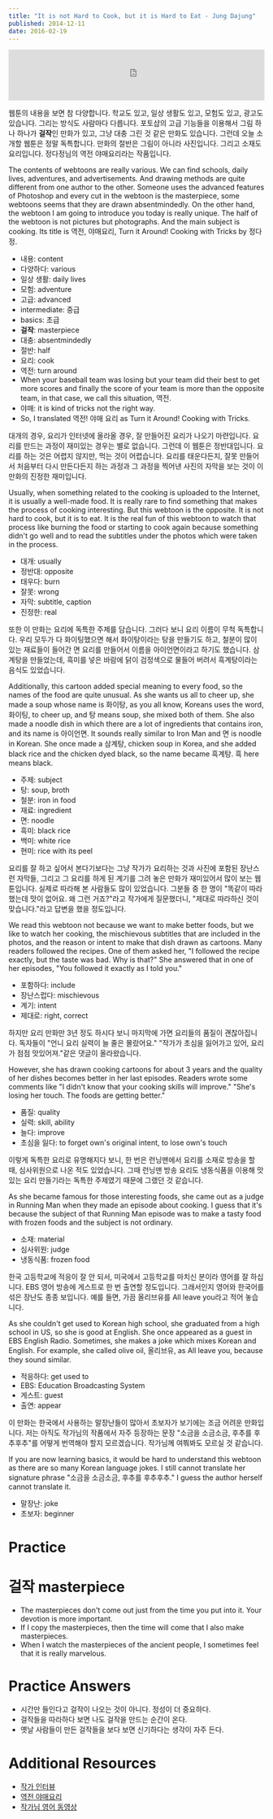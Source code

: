 ```yaml
---
title: "It is not Hard to Cook, but it is Hard to Eat - Jung Dajung"
published: 2014-12-11
date: 2016-02-19
---
```

<iframe id="audio_iframe" src="https://www.podbean.com/media/player/audio/postId/5406177/url/http%253A%252F%252Fwiseinit.podbean.com%252Fe%252Fit-is-not-hard-to-cook-but-it-is-hard-to-eat-jung-dajung%252F/initByJs/1/auto/1?skin=5" width="100%" height="100" frameborder="0" scrolling="no"></iframe>

웹툰의 내용을 보면 참 다양합니다. 학교도 있고, 일상 생활도 있고, 모험도 있고, 광고도 있습니다. 그리는 방식도 사람마다 다릅니다. 포토샵의 고급 기능들을 이용해서 그림 하나 하나가 <span style="color: # ff0000;"><strong>걸작</strong></span>인 만화가 있고, 그냥 대충 그린 것 같은 만화도 있습니다. 그런데 오늘 소개할 웹툰은 정말 독특합니다. 만화의 절반은 그림이 아니라 사진입니다. 그리고 소재도 요리입니다. 정다정님의 역전 야매요리라는 작품입니다.

The contents of webtoons are really various. We can find schools, daily lives, adventures, and advertisements. And drawing methods are quite different from one author to the other. Someone uses the advanced features of Photoshop and every cut in the webtoon is the masterpiece, some webtoons seems that they are drawn absentmindedly. On the other hand, the webtoon I am going to introduce you today is really unique. The half of the webtoon is not pictures but photographs. And the main subject is cooking. Its title is 역전, 야매요리, Turn it Around! Cooking with Tricks by 정다정.

* 내용: content
* 다양하다: various
* 일상 생활: daily lives
* 모험: adventure
* 고급: advanced
 * intermediate: 중급
 * basics: 초급
* <span style="color: # ff0000;"><strong>걸작</strong></span>: masterpiece
* 대충: absentmindedly
* 절반: half
* 요리: cook
* 역전: turn around
 * When your baseball team was losing but your team did their best to get more scores and finally the score of your team is more than the opposite team, in that case, we call this situation, 역전.
* 야매: it is kind of tricks not the right way.
 * So, I translated 역전! 야매 요리 as Turn it Around! Cooking with Tricks.

대개의 경우, 요리가 인터넷에 올라올 경우, 잘 만들어진 요리가 나오기 마련입니다. 요리를 만드는 과정이 재미있는 경우는 별로 없습니다. 그런데 이 웹툰은 정반대입니다. 요리를 하는 것은 어렵지 않지만, 먹는 것이 어렵습니다. 요리를 태운다든지, 잘못 만들어서 처음부터 다시 만든다든지 하는 과정과 그 과정을 찍어낸 사진의 자막을 보는 것이 이 만화의 진정한 재미입니다.

Usually, when something related to the cooking is uploaded to the Internet, it is usually a well-made food. It is really rare to find something that makes the process of cooking interesting. But this webtoon is the opposite. It is not hard to cook, but it is to eat. It is the real fun of this webtoon to watch that process like burning the food or starting to cook again because something didn't go well and to read the subtitles under the photos which were taken in the process.

* 대개: usually
* 정반대: opposite
* 태우다: burn
* 잘못: wrong
* 자막: subtitle, caption
* 진정한: real

또한 이 만화는 요리에 독특한 주제를 담습니다. 그러다 보니 요리 이름이 무척 독특합니다. 우리 모두가 다 화이팅했으면 해서 화이탕이라는 탕을 만들기도 하고, 철분이 많이 있는 재료들이 들어간 면 요리를 만들어서 이름을 아이언면이라고 하기도 했습니다. 삼계탕을 만들었는데, 흑미를 넣은 바람에 닭이 검정색으로 물들어 버려서 흑계탕이라는 음식도 있었습니다.

Additionally, this cartoon added special meaning to every food, so the names of the food are quite unusual. As she wants us all to cheer up, she made a soup whose name is 화이탕, as you all know, Koreans uses the word, 화이팅, to cheer up, and 탕 means soup, she mixed both of them. She also made a noodle dish in which there are a lot of ingredients that contains iron, and its name is 아이언면. It sounds really similar to Iron Man and 면 is noodle in Korean. She once made a 삼계탕, chicken soup in Korea, and she added black rice and the chicken dyed black, so the name became 흑계탕. 흑 here means black.

* 주제: subject
* 탕: soup, broth
* 철분: iron in food
* 재료: ingredient
* 면: noodle
* 흑미: black rice
 * 백미: white rice
 * 현미: rice with its peel

요리를 잘 하고 싶어서 본다기보다는 그냥 작가가 요리하는 것과 사진에 포함된 장난스런 자막들, 그리고 그 요리를 하게 된 계기를 그려 놓은 만화가 재미있어서 많이 보는 웹툰입니다. 실제로 따라해 본 사람들도 많이 있었습니다. 그분들 중 한 명이 "똑같이 따라했는데 맛이 없어요. 왜 그런 거죠?"라고 작가에게 질문했더니, "제대로 따라하신 것이 맞습니다."라고 답변을 했을 정도입니다.

We read this webtoon not because we want to make better foods, but we like to watch her cooking, the mischievous subtitles that are included in the photos, and the reason or intent to make that dish drawn as cartoons. Many readers followed the recipes. One of them asked her, "I followed the recipe exactly, but the taste was bad. Why is that?" She answered that in one of her episodes, "You followed it exactly as I told you."

* 포함하다: include
* 장난스럽다: mischievous
* 계기: intent
* 제대로: right, correct

하지만 요리 만화만 3년 정도 하시다 보니 마지막에 가면 요리들의 품질이 괜찮아집니다. 독자들이 "언니 요리 실력이 늘 줄은 몰랐어요." "작가가 초심을 잃어가고 있어, 요리가 점점 맛있어져."같은 댓글이 올라왔습니다.

However, she has drawn cooking cartoons for about 3 years and the quality of her dishes becomes better in her last episodes. Readers wrote some comments like "I didn't know that your cooking skills will improve." "She's losing her touch. The foods are getting better."

* 품질: quality
* 실력: skill, ability
* 늘다: improve
* 초심을 잃다: to forget own's original intent, to lose own's touch

이렇게 독특한 요리로 유명해지다 보니, 한 번은 런닝맨에서 요리를 소재로 방송을 할 때, 심사위원으로 나온 적도 있었습니다. 그때 런닝맨 방송 요리도 냉동식품을 이용해 맛있는 요리 만들기라는 독특한 주제였기 때문에 그랬던 것 같습니다.

As she became famous for those interesting foods, she came out as a judge in Running Man when they made an episode about cooking. I guess that it's because the subject of that Running Man episode was to make a tasty food with frozen foods and the subject is not ordinary.

* 소재: material
* 심사위원: judge
* 냉동식품: frozen food

한국 고등학교에 적응이 잘 안 되서, 미국에서 고등학교를 마치신 분이라 영어를 잘 하십니다. EBS 영어 방송에 게스트로 한 번 출연할 정도입니다. 그래서인지 영어와 한국어를 섞은 장난도 종종 보입니다. 예를 들면, 가끔 올리브유를 All leave you라고 적어 놓습니다.

As she couldn't get used to Korean high school, she graduated from a high school in US, so she is good at English. She once appeared as a guest in EBS English Radio. Sometimes, she makes a joke which mixes Korean and English. For example, she called olive oil, 올리브유, as All leave you, because they sound similar.

* 적응하다: get used to
* EBS: Education Broadcasting System
* 게스트: guest
* 출연: appear

이 만화는 한국에서 사용하는 말장난들이 많아서 초보자가 보기에는 조금 어려운 만화입니다. 저는 아직도 작가님의 작품에서 자주 등장하는 문장 "소금을 소금소금, 후추를 후추후추"를 어떻게 번역해야 할지 모르겠습니다. 작가님께 여쭤봐도 모르실 것 같습니다.

If you are now learning basics, it would be hard to understand this webtoon as there are so many Korean language jokes. I still cannot translate her signature phrase "소금을 소금소금, 후추를 후추후추." I guess the author herself cannot translate it.

* 말장난: joke
* 초보자: beginner

#  Practice

#  걸작 masterpiece

* The masterpieces don't come out just from the time you put into it. Your devotion is more important.
* If I copy the masterpieces, then the time will come that I also make masterpieces.
* When I watch the masterpieces of the ancient people, I sometimes feel that it is really marvelous.

#  Practice Answers

* 시간만 들인다고 걸작이 나오는 것이 아니다. 정성이 더 중요하다.
* 걸작들을 따라하다 보면 나도 걸작을 만드는 순간이 온다.
* 옛날 사람들이 만든 걸작들을 보다 보면 신기하다는 생각이 자주 든다.


#  Additional Resources

* [작가 인터뷰](https://navercast.naver.com/contents.nhn?rid=197&amp;contents_id=20615)
* [역전 야매요리](https://comic.naver.com/webtoon/list.nhn?week=fin&amp;titleId=409630)
* [작가님 영어 동영상](https://www.youtube.com/watch?v=1V6hJkIyNtw)
